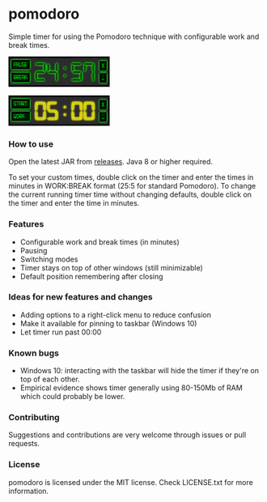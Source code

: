 # pomodoro

Simple timer for using the Pomodoro technique with configurable work and break times.

![Work mode](src/main/resources/screenshot1.png?raw=true "Work mode")

![Break mode paused](src/main/resources/screenshot2.png?raw=true "Break mode paused")

### How to use

Open the latest JAR from [releases](https://github.com/heikikiisler/pomodoro/releases). Java 8 or higher required.

To set your custom times, double click on the timer and enter the times in minutes in WORK:BREAK format (25:5 for standard Pomodoro).
To change the current running timer time without changing defaults, double click on the timer and enter the time in minutes.

### Features

* Configurable work and break times (in minutes)
* Pausing
* Switching modes
* Timer stays on top of other windows (still minimizable)
* Default position remembering after closing

### Ideas for new features and changes

* Adding options to a right-click menu to reduce confusion
* Make it available for pinning to taskbar (Windows 10)
* Let timer run past 00:00

### Known bugs

* Windows 10: interacting with the taskbar will hide the timer if they're on top of each other.
* Empirical evidence shows timer generally using 80-150Mb of RAM which could probably be lower.

### Contributing

Suggestions and contributions are very welcome through issues or pull requests.

### License

pomodoro is licensed under the MIT license. Check LICENSE.txt for more information.

